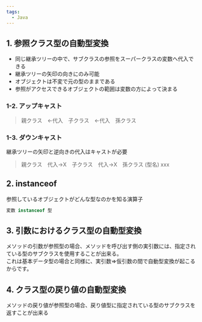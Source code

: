 ```yaml
---
tags:
  - Java
---
```


## 1. 参照クラス型の自動型変換

- 同じ継承ツリーの中で、サブクラスの参照をスーパークラスの変数へ代入できる
- 継承ツリーの矢印の向きにのみ可能
- オブジェクトは不変で元の型のままである
- 参照がアクセスできるオブジェクトの範囲は変数の方によって決まる

### 1-2. アップキャスト

> 親クラス　←代入　子クラス　←代入　孫クラス

### 1-3. ダウンキャスト

継承ツリーの矢印と逆向きの代入はキャストが必要

> 親クラス　代入→X　子クラス　代入→X　孫クラス
(型名) xxx

## 2. instanceof

参照しているオブジェクトがどんな型なのかを知る演算子

```java
変数 instanceof 型
```

## 3. 引数におけるクラス型の自動型変換

メソッドの引数が参照型の場合、メソッドを呼び出す側の実引数には、指定されている型のサブクラスを使用することが出来る。  
これは基本データ型の場合と同様に、実引数=>仮引数の間で自動型変換が起こるからです。

## 4. クラス型の戻り値の自動型変換

メソッドの戻り値が参照型の場合、戻り値型に指定されている型のサブクラスを返すことが出来る

